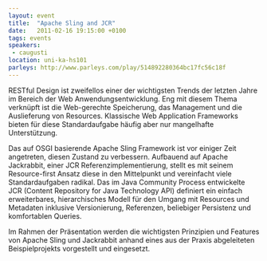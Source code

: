 ```yaml
---
layout: event
title:  "Apache Sling and JCR"
date:   2011-02-16 19:15:00 +0100
tags: events
speakers:
 - caugusti
location: uni-ka-hs101
parleys: http://www.parleys.com/play/514892280364bc17fc56c18f
---
```


RESTful Design ist zweifellos einer der wichtigsten Trends der letzten Jahre im Bereich der Web Anwendungsentwicklung. Eng mit diesem Thema verknüpft ist die Web-gerechte Speicherung, das Management und die Auslieferung von Resources. Klassische Web Application Frameworks bieten für diese Standardaufgabe häufig aber nur mangelhafte Unterstützung.

Das auf OSGI basierende Apache Sling Framework ist vor einiger Zeit angetreten, diesen Zustand zu verbessern. Aufbauend auf Apache Jackrabbit, einer JCR Referenzimplementierung, stellt es mit seinem Resource-first Ansatz diese in den Mittelpunkt und vereinfacht viele Standardaufgaben radikal. Das im Java Community Process entwickelte JCR (Content Repository for Java Technology API) definiert ein einfach erweiterbares, hierarchisches Modell für den Umgang mit Resources und Metadaten inklusive Versionierung, Referenzen, beliebiger Persistenz und komfortablen Queries.

Im Rahmen der Präsentation werden die wichtigsten Prinzipien und Features von Apache Sling und Jackrabbit anhand eines aus der Praxis abgeleiteten Beispielprojekts vorgestellt und eingesetzt.
